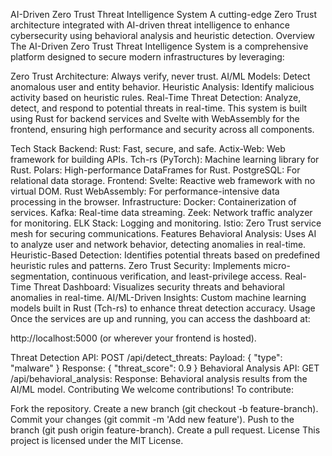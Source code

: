 AI-Driven Zero Trust Threat Intelligence System
A cutting-edge Zero Trust architecture integrated with AI-driven threat intelligence to enhance cybersecurity using behavioral analysis and heuristic detection.
Overview
The AI-Driven Zero Trust Threat Intelligence System is a comprehensive platform designed to secure modern infrastructures by leveraging:

Zero Trust Architecture: Always verify, never trust.
AI/ML Models: Detect anomalous user and entity behavior.
Heuristic Analysis: Identify malicious activity based on heuristic rules.
Real-Time Threat Detection: Analyze, detect, and respond to potential threats in real-time.
This system is built using Rust for backend services and Svelte with WebAssembly for the frontend, ensuring high performance and security across all components.

Tech Stack
Backend:
Rust: Fast, secure, and safe.
Actix-Web: Web framework for building APIs.
Tch-rs (PyTorch): Machine learning library for Rust.
Polars: High-performance DataFrames for Rust.
PostgreSQL: For relational data storage.
Frontend:
Svelte: Reactive web framework with no virtual DOM.
Rust WebAssembly: For performance-intensive data processing in the browser.
Infrastructure:
Docker: Containerization of services.
Kafka: Real-time data streaming.
Zeek: Network traffic analyzer for monitoring.
ELK Stack: Logging and monitoring.
Istio: Zero Trust service mesh for securing communications.
Features
Behavioral Analysis: Uses AI to analyze user and network behavior, detecting anomalies in real-time.
Heuristic-Based Detection: Identifies potential threats based on predefined heuristic rules and patterns.
Zero Trust Security: Implements micro-segmentation, continuous verification, and least-privilege access.
Real-Time Threat Dashboard: Visualizes security threats and behavioral anomalies in real-time.
AI/ML-Driven Insights: Custom machine learning models built in Rust (Tch-rs) to enhance threat detection accuracy.
Usage
Once the services are up and running, you can access the dashboard at:

http://localhost:5000 (or wherever your frontend is hosted).

Threat Detection API:
POST /api/detect_threats:
Payload: { "type": "malware" }
Response: { "threat_score": 0.9 }
Behavioral Analysis API:
GET /api/behavioral_analysis:
Response: Behavioral analysis results from the AI/ML model.
Contributing
We welcome contributions! To contribute:

Fork the repository.
Create a new branch (git checkout -b feature-branch).
Commit your changes (git commit -m 'Add new feature').
Push to the branch (git push origin feature-branch).
Create a pull request.
License
This project is licensed under the MIT License.